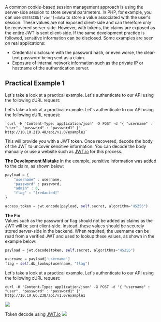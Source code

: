 
A common cookie-based session management approach is using the server-side session to store several parameters. In PHP, for example, you can use `$SESSION['var']=data` to store a value associated with the user's session. These values are not exposed client-side and can therefore only be recovered server-side. However, with tokens, the claims are exposed as the entire JWT is sent client-side. If the same development practice is followed, sensitive information can be disclosed. Some examples are seen on real applications:

- Credential disclosure with the password hash, or even worse, the clear-text password being sent as a claim.
- Exposure of internal network information such as the private IP or hostname of the authentication server.

## **Practical Example 1**  
Let's take a look at a practical example. Let's authenticate to our API using the following cURL request:

Let's take a look at a practical example. Let's authenticate to our API using the following cURL request:

```
`curl -H 'Content-Type: application/json' -X POST -d '{ "username" : "user", "password" : "password1" }' http://10.10.210.48/api/v1.0/example1`  
```

This will provide you with a JWT token. Once recovered, decode the body of the JWT to uncover sensitive information. You can decode the body manually or use a website such as [JWT.io](https://jwt.io/) for this process.

**The Development Mistake**
In the example, sensitive information was added to the claim, as shown below:
```python
payload = {
    "username" : username,
    "password" : password,
    "admin" : 0,
    "flag" : "[redacted]"
}

access_token = jwt.encode(payload, self.secret, algorithm="HS256")
```

**The Fix**  
Values such as the password or flag should not be added as claims as the JWT will be sent client-side. Instead, these values should be securely stored server-side in the backend. When required, the username can be read from a verified JWT and used to lookup these values, as shown in the example below:
```python
payload = jwt.decode(token, self.secret, algorithms="HS256")

username = payload['username']
flag = self.db_lookup(username, "flag")
```

Let's take a look at a practical example. Let's authenticate to our API using the following cURL request:
```
curl -H 'Content-Type: application/json' -X POST -d '{ "username" : "user", "password" : "password1" }' http://10.10.66.238/api/v1.0/example1
```

![](Pasted%20image%2020241129190006.png)

Token decode using [JWT.io](https://jwt.io/)
	![](Pasted%20image%2020241129190210.png)